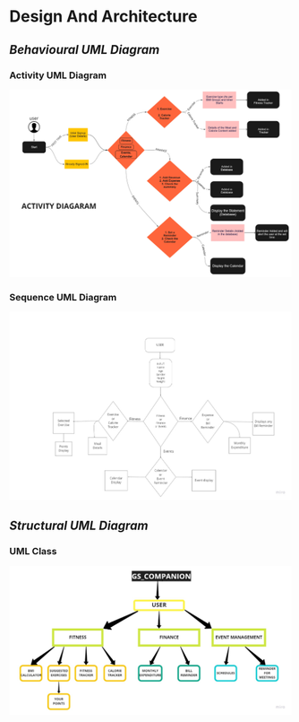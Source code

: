 # Design And Architecture

## *Behavioural UML Diagram*

### Activity UML Diagram

![Activity](https://github.com/ajith-io/SDLC_18_Geek_Squad/blob/main/2_Design_and_Architecture/Behavioural%20diagram/Activity%20Diagram.jpg)

### Sequence UML Diagram

![Activity](https://github.com/ajith-io/SDLC_18_Geek_Squad/blob/main/2_Design_and_Architecture/Behavioural%20diagram/Sequence%20Diagram%20(1).jpg)

## *Structural UML Diagram*

### UML Class 

![class](https://github.com/ajith-io/SDLC_18_Geek_Squad/blob/main/2_Design_and_Architecture/Structural%20Diagrams/Structural%20Diagram.jpg)
